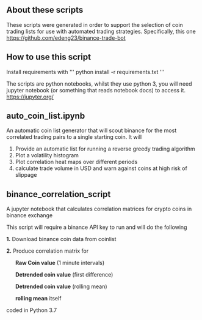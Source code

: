 ## About these scripts

These scripts were generated in order to support the selection of coin trading lists for use with automated trading strategies. Specifically, this one https://github.com/edeng23/binance-trade-bot

## How to use this script

Install requirements with 
'''
python install -r requirements.txt
'''

The scripts are python notebooks, whilst they use python 3, you will need jupyter notebook (or something that reads notebook docs) to access it.
https://jupyter.org/


## auto_coin_list.ipynb

An automatic coin list generator that will scout binance for the most correlated trading pairs to a single starting coin. It will 

1. Provide an automatic list for running a reverse greedy trading algorithm
2. Plot a volatility histogram
3. Plot correlation heat maps over different periods
4. calculate trade volume in USD and warn against coins at high risk of slippage



## binance_correlation_script

A jupyter notebook that calculates correlation matrices for crypto coins in binance exchange

This script will require a binance API key to run and will do the following


**1.** Download binance coin data from coinlist

**2.** Produce correlation matrix for

&nbsp;&nbsp;&nbsp;&nbsp;&nbsp;&nbsp;**Raw Coin value** (1 minute intervals)

&nbsp;&nbsp;&nbsp;&nbsp;&nbsp;&nbsp;**Detrended coin value** (first difference)

&nbsp;&nbsp;&nbsp;&nbsp;&nbsp;&nbsp;**Detrended coin value** (rolling mean) 
  
&nbsp;&nbsp;&nbsp;&nbsp;&nbsp;&nbsp;**rolling mean** itself

coded in Python 3.7


